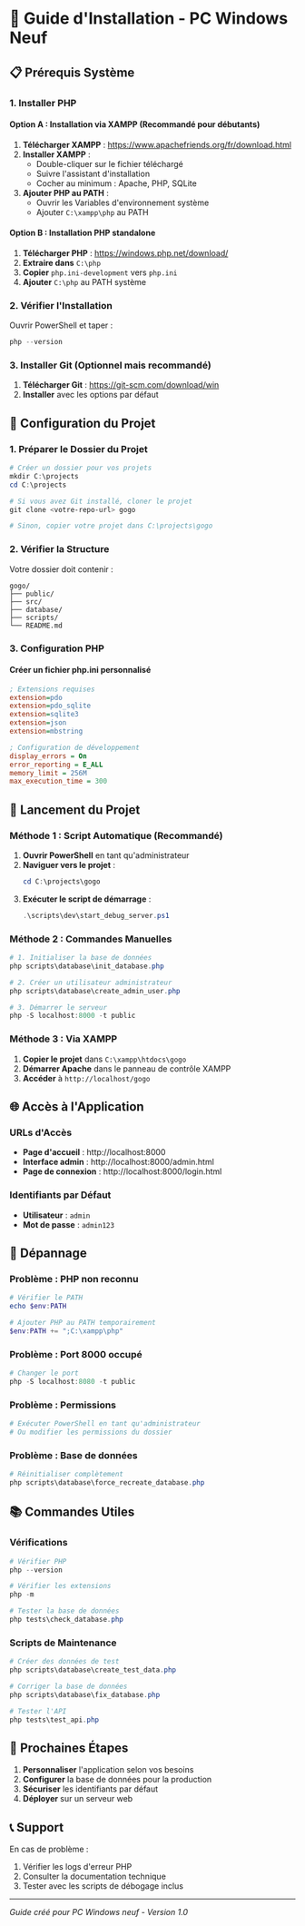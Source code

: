 # 🚀 Guide d'Installation - PC Windows Neuf

## 📋 Prérequis Système

### 1. Installer PHP

#### Option A : Installation via XAMPP (Recommandé pour débutants)
1. **Télécharger XAMPP** : https://www.apachefriends.org/fr/download.html
2. **Installer XAMPP** :
   - Double-cliquer sur le fichier téléchargé
   - Suivre l'assistant d'installation
   - Cocher au minimum : Apache, PHP, SQLite
3. **Ajouter PHP au PATH** :
   - Ouvrir les Variables d'environnement système
   - Ajouter `C:\xampp\php` au PATH

#### Option B : Installation PHP standalone
1. **Télécharger PHP** : https://windows.php.net/download/
2. **Extraire dans** `C:\php`
3. **Copier** `php.ini-development` vers `php.ini`
4. **Ajouter** `C:\php` au PATH système

### 2. Vérifier l'Installation

Ouvrir PowerShell et taper :
```powershell
php --version
```

### 3. Installer Git (Optionnel mais recommandé)

1. **Télécharger Git** : https://git-scm.com/download/win
2. **Installer** avec les options par défaut

## 🔧 Configuration du Projet

### 1. Préparer le Dossier du Projet

```powershell
# Créer un dossier pour vos projets
mkdir C:\projects
cd C:\projects

# Si vous avez Git installé, cloner le projet
git clone <votre-repo-url> gogo

# Sinon, copier votre projet dans C:\projects\gogo
```

### 2. Vérifier la Structure

Votre dossier doit contenir :
```
gogo/
├── public/
├── src/
├── database/
├── scripts/
└── README.md
```

### 3. Configuration PHP

#### Créer un fichier php.ini personnalisé
```ini
; Extensions requises
extension=pdo
extension=pdo_sqlite
extension=sqlite3
extension=json
extension=mbstring

; Configuration de développement
display_errors = On
error_reporting = E_ALL
memory_limit = 256M
max_execution_time = 300
```

## 🚀 Lancement du Projet

### Méthode 1 : Script Automatique (Recommandé)

1. **Ouvrir PowerShell** en tant qu'administrateur
2. **Naviguer vers le projet** :
   ```powershell
   cd C:\projects\gogo
   ```
3. **Exécuter le script de démarrage** :
   ```powershell
   .\scripts\dev\start_debug_server.ps1
   ```

### Méthode 2 : Commandes Manuelles

```powershell
# 1. Initialiser la base de données
php scripts\database\init_database.php

# 2. Créer un utilisateur administrateur
php scripts\database\create_admin_user.php

# 3. Démarrer le serveur
php -S localhost:8000 -t public
```

### Méthode 3 : Via XAMPP

1. **Copier le projet** dans `C:\xampp\htdocs\gogo`
2. **Démarrer Apache** dans le panneau de contrôle XAMPP
3. **Accéder** à `http://localhost/gogo`

## 🌐 Accès à l'Application

### URLs d'Accès
- **Page d'accueil** : http://localhost:8000
- **Interface admin** : http://localhost:8000/admin.html
- **Page de connexion** : http://localhost:8000/login.html

### Identifiants par Défaut
- **Utilisateur** : `admin`
- **Mot de passe** : `admin123`

## 🔧 Dépannage

### Problème : PHP non reconnu
```powershell
# Vérifier le PATH
echo $env:PATH

# Ajouter PHP au PATH temporairement
$env:PATH += ";C:\xampp\php"
```

### Problème : Port 8000 occupé
```powershell
# Changer le port
php -S localhost:8080 -t public
```

### Problème : Permissions
```powershell
# Exécuter PowerShell en tant qu'administrateur
# Ou modifier les permissions du dossier
```

### Problème : Base de données
```powershell
# Réinitialiser complètement
php scripts\database\force_recreate_database.php
```

## 📚 Commandes Utiles

### Vérifications
```powershell
# Vérifier PHP
php --version

# Vérifier les extensions
php -m

# Tester la base de données
php tests\check_database.php
```

### Scripts de Maintenance
```powershell
# Créer des données de test
php scripts\database\create_test_data.php

# Corriger la base de données
php scripts\database\fix_database.php

# Tester l'API
php tests\test_api.php
```

## 🎯 Prochaines Étapes

1. **Personnaliser** l'application selon vos besoins
2. **Configurer** la base de données pour la production
3. **Sécuriser** les identifiants par défaut
4. **Déployer** sur un serveur web

## 📞 Support

En cas de problème :
1. Vérifier les logs d'erreur PHP
2. Consulter la documentation technique
3. Tester avec les scripts de débogage inclus

---
*Guide créé pour PC Windows neuf - Version 1.0* 